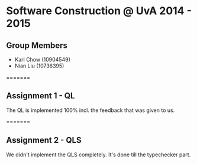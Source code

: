 Software Construction @ UvA 2014 - 2015
=======
## Group Members
- Karl Chow (10904549)
- Nian Liu (10736395)

=======
## Assignment 1 - QL
The QL is implemented 100% incl. the feedback that was given to us.

=======
## Assignment 2 - QLS
We didn't implement the QLS completely. It's done till the typechecker part. 